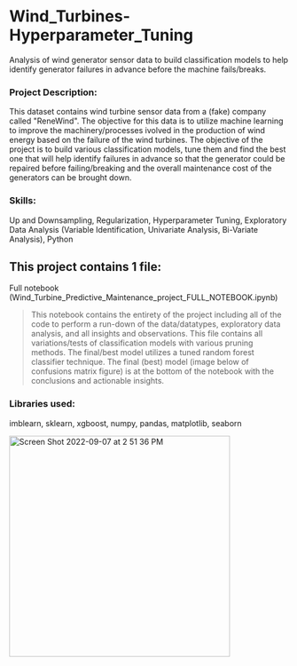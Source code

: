 # Wind_Turbines-Hyperparameter_Tuning
Analysis of wind generator sensor data to build classification models to help identify generator failures in advance before the machine fails/breaks.

### Project Description:

This dataset contains wind turbine sensor data from a (fake) company called "ReneWind". The objective for this data is to utilize machine learning to improve the machinery/processes ivolved in the production of wind energy based on the failure of the wind turbines. The objective of the project is to build various classification models, tune them and find the best one that will help identify failures in advance so that the generator could be repaired before failing/breaking and the overall maintenance cost of the generators can be brought down.

### Skills:

Up and Downsampling, Regularization, Hyperparameter Tuning, Exploratory Data Analysis (Variable Identification, Univariate Analysis, Bi-Variate Analysis), Python

## This project contains 1 file:

Full notebook (Wind_Turbine_Predictive_Maintenance_project_FULL_NOTEBOOK.ipynb)

> This notebook contains the entirety of the project including all of the code to perform a run-down of the data/datatypes, exploratory data analysis, and all insights and observations. This file contains all variations/tests of classification models with various pruning methods. The final/best model utilizes a tuned random forest classifier technique. The final (best) model (image below of confusions matrix figure) is at the bottom of the notebook with the conclusions and actionable insights.

### Libraries used:

imblearn, sklearn, xgboost, numpy, pandas, matplotlib, seaborn

<img width="398" alt="Screen Shot 2022-09-07 at 2 51 36 PM" src="https://user-images.githubusercontent.com/103470261/188989920-c7e54731-4911-4a71-8e79-c0faec005c97.png">
